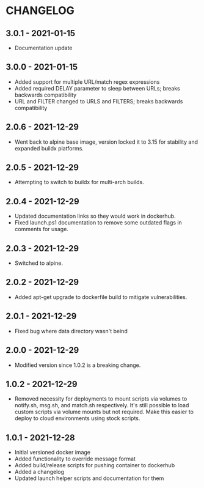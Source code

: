 # CHANGELOG

## 3.0.1 - 2021-01-15

- Documentation update

## 3.0.0 - 2021-01-15

- Added support for multiple URL/match regex expressions
- Added required DELAY parameter to sleep between URLs; breaks backwards compatibility
- URL and FILTER changed to URLS and FILTERS; breaks backwards compatibility

## 2.0.6 - 2021-12-29

- Went back to alpine base image, version locked it to 3.15 for stability and
  expanded buildx platforms.

## 2.0.5 - 2021-12-29

- Attempting to switch to buildx for multi-arch builds.

## 2.0.4 - 2021-12-29

- Updated documentation links so they would work in dockerhub.
- Fixed launch.ps1 documentation to remove some outdated flags in comments for
  usage.

## 2.0.3 - 2021-12-29

- Switched to alpine.

## 2.0.2 - 2021-12-29

- Added apt-get upgrade to dockerfile build to mitigate vulnerabilities.

## 2.0.1 - 2021-12-29

- Fixed bug where data directory wasn't beind 

## 2.0.0 - 2021-12-29

- Modified version since 1.0.2 is a breaking change.

## 1.0.2 - 2021-12-29

- Removed necessity for deployments to mount scripts via volumes to notify.sh,
  msg.sh, and match.sh respectively. It's still possible to load custom scripts
  via volume mounts but not required. Make this easier to deploy to cloud
  environments using stock scripts.

## 1.0.1 - 2021-12-28

- Initial versioned docker image
- Added functionality to override message format
- Added build/release scripts for pushing container to dockerhub
- Added a changelog
- Updated launch helper scripts and documentation for them
